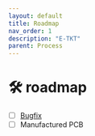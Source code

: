 ```yaml
---
layout: default
title: Roadmap
nav_order: 1
description: "E-TKT"
parent: Process
---
```


# 🛠️ roadmap
- [ ] [Bugfix](https://github.com/andreisperid/E-TKT/issues?q=is%3Aopen+is%3Aissue+label%3Abug)
- [ ] Manufactured PCB
